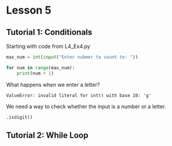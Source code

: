 # Lesson 5

## Tutorial 1: Conditionals

Starting with code from L4_Ex4.py

```python
max_num = int(input("Enter nubmer to count to: "))

for num in range(max_num):
    print(num + 1)
```

What happens when we enter a letter?

`ValueError: invalid literal for int() with base 10: 'g'`

We need a way to check whether the input is a number or a letter.

`.isdigit()`







## Tutorial 2: While Loop



